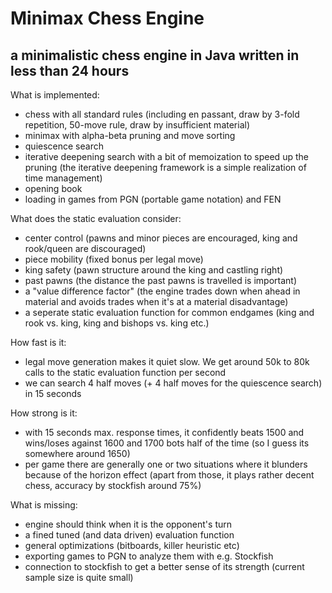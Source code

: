 # Minimax Chess Engine

## a minimalistic chess engine in Java written in less than 24 hours

What is implemented:

- chess with all standard rules (including en passant, draw by 3-fold repetition, 50-move rule, draw by insufficient material)
- minimax with alpha-beta pruning and move sorting
- quiescence search
- iterative deepening search with a bit of memoization to speed up the pruning (the iterative deepening framework is a simple realization of time management)
- opening book
- loading in games from PGN (portable game notation) and FEN

What does the static evaluation consider:

- center control (pawns and minor pieces are encouraged, king and rook/queen are discouraged)
- piece mobility (fixed bonus per legal move)
- king safety (pawn structure around the king and castling right)
- past pawns (the distance the past pawns is travelled is important)
- a "value difference factor" (the engine trades down when ahead in material and avoids trades when it's at a material disadvantage)
- a seperate static evaluation function for common endgames (king and rook vs. king, king and bishops vs. king etc.)


How fast is it:

- legal move generation makes it quiet slow. We get around 50k to 80k calls to the static evaluation function per second
- we can search 4 half moves (+ 4 half moves for the quiescence search) in 15 seconds


How strong is it:

- with 15 seconds max. response times, it confidently beats 1500 and wins/loses against 1600 and 1700 bots half of the time
(so I guess its somewhere around 1650)
- per game there are generally one or two situations where it blunders because of the horizon effect (apart from those, it plays rather decent chess, accuracy by stockfish around 75%)

What is missing:

- engine should think when it is the opponent's turn
- a fined tuned (and data driven) evaluation function
- general optimizations (bitboards, killer heuristic etc)
- exporting games to PGN to analyze them with e.g. Stockfish
- connection to stockfish to get a better sense of its strength (current sample size is quite small)
